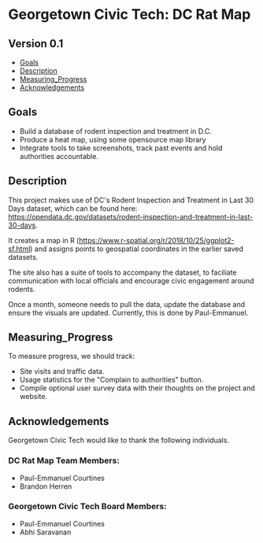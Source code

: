 # Georgetown Civic Tech: DC Rat Map
## Version 0.1

- [Goals](#goals)
- [Description](#description)
- [Measuring_Progress](#measuring_progress)
- [Acknowledgements](#acknowledgements)

## Goals

- Build a database of rodent inspection and treatment in D.C. 
- Produce a heat map, using some opensource map library
- Integrate tools to take screenshots, track past events and hold authorities accountable. 

## Description 

This project makes use of DC's Rodent Inspection and Treatment in Last 30 Days dataset, which can be found here: https://opendata.dc.gov/datasets/rodent-inspection-and-treatment-in-last-30-days. 

It creates a map in R (https://www.r-spatial.org/r/2018/10/25/ggplot2-sf.html) and assigns points to geospatial coordinates in the earlier saved datasets. 

The site also has a suite of tools to accompany the dataset, to faciliate communication with local officials and encourage civic engagement around rodents. 

Once a month, someone needs to pull the data, update the database and ensure the visuals are updated. Currently, this is done by Paul-Emmanuel.

## Measuring_Progress

To measure progress, we should track: 
- Site visits and traffic data.
- Usage statistics for the "Complain to authorities" button. 
- Compile optional user survey data with their thoughts on the project and website. 

## Acknowledgements

Georgetown Civic Tech would like to thank the following individuals. 

### DC Rat Map Team Members: 
- Paul-Emmanuel Courtines
- Brandon Herren

### Georgetown Civic Tech Board Members: 
- Paul-Emmanuel Courtines
- Abhi Saravanan
